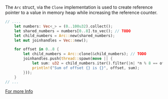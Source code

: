 The ``Arc`` struct, via the ``Clone`` implementation is used to create reference pointer to a value in memory heap while increasing the reference counter.

```rust
// ....
    let numbers: Vec<_> = (0..100u32).collect();
    let shared_numbers = numbers[0..8].to_vec(); // TODO
    let child_numbers = Arc::new(shared_numbers);
    let mut joinhandles = Vec::new();

    for offset in 0..8 {
        let child_numbers = Arc::clone(&child_numbers); // TODO
        joinhandles.push(thread::spawn(move || {
            let sum: u32 = child_numbers.iter().filter(|n| *n % 8 == offset).sum();
            println!("Sum of offset {} is {}", offset, sum);
        }));
    }
// ...
```
[For more Info](https://doc.rust-lang.org/rust-by-example/std/arc.html)